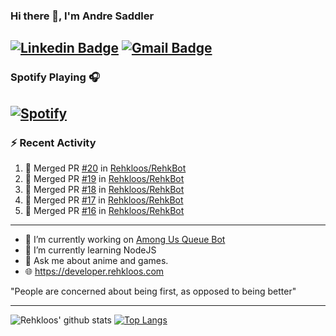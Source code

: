 ### Hi there 👋, I'm Andre Saddler
[![Linkedin Badge](https://img.shields.io/badge/-andrexsaddler-blue?style=flat-square&logo=Linkedin&logoColor=white&link=https://www.linkedin.com/in/andrexsaddler/)](https://www.linkedin.com/in/andrexsaddler/)
[![Gmail Badge](https://img.shields.io/badge/-contact@rehkloos.com-c14438?style=flat-square&logo=Gmail&logoColor=white&link=mailto:contact@rehkloos.com)](mailto:contact@rehkloos.com)
---
### Spotify Playing 🎧

[![Spotify](https://novatorem.rehkloos.vercel.app/api/spotify)](https://open.spotify.com/user/Rehkloos)
---

### :zap: Recent Activity

<!--START_SECTION:activity-->
1. 🎉 Merged PR [#20](https://github.com/Rehkloos/RehkBot/pull/20) in [Rehkloos/RehkBot](https://github.com/Rehkloos/RehkBot)
2. 🎉 Merged PR [#19](https://github.com/Rehkloos/RehkBot/pull/19) in [Rehkloos/RehkBot](https://github.com/Rehkloos/RehkBot)
3. 🎉 Merged PR [#18](https://github.com/Rehkloos/RehkBot/pull/18) in [Rehkloos/RehkBot](https://github.com/Rehkloos/RehkBot)
4. 🎉 Merged PR [#17](https://github.com/Rehkloos/RehkBot/pull/17) in [Rehkloos/RehkBot](https://github.com/Rehkloos/RehkBot)
5. 🎉 Merged PR [#16](https://github.com/Rehkloos/RehkBot/pull/16) in [Rehkloos/RehkBot](https://github.com/Rehkloos/RehkBot)
<!--END_SECTION:activity-->

---

- 🔭 I’m currently working on [Among Us Queue Bot](https://github.com/Rehkloos/queue-bot)
- 🌱 I’m currently learning NodeJS
- 💬 Ask me about anime and games.
- 🌐 https://developer.rehkloos.com

"People are concerned about being first, as opposed to being better"

---
![Rehkloos' github stats](https://github-readme-stats.vercel.app/api?username=Rehkloos&count_private=true)
[![Top Langs](https://github-readme-stats.vercel.app/api/top-langs/?username=Rehkloos&layout=compact)](https://github.com/anuraghazra/github-readme-stats)
